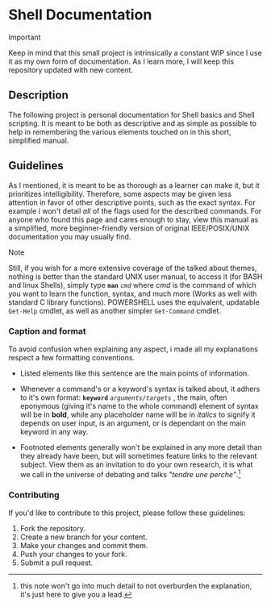 # Shell Documentation
> [!IMPORTANT]
> Keep in mind that this small project is intrinsically a constant WIP since I use it as my own form of documentation. As I learn more, I will keep this repository updated with new content.

## Description
The following project is personal documentation for Shell basics and Shell scripting. It is meant to be both as descriptive and as simple as possible to help in remembering the various elements touched on in this short, simplified manual.

## Guidelines
As I mentioned, it is meant to be as thorough as a learner can make it, but it prioritizes intelligibility. Therefore, some aspects may be given less attention in favor of other descriptive points, such as the exact syntax. For example i won't detail *all* of the flags used for the described commands. For anyone who found this page and cares enough to stay, view this manual as a simplified, more beginner-friendly version of original IEEE/POSIX/UNIX documentation you may usually find.
> [!NOTE]
> Still, if you wish for a more extensive coverage of the talked about themes, nothing is better than the standard UNIX user manual, to access it (for BASH and linux Shells), simply type **`man`** *`cmd`* where *cmd* is the command of which you want to learn the function, syntax, and much more (Works as well with standard C library functions). POWERSHELL uses the equivalent, updatable `Get-Help` cmdlet, as well as another simpler `Get-Command` cmdlet.

### Caption and format
To avoid confusion when explaining any aspect, i made all my explanations respect a few formatting conventions.

- Listed elements like this sentence are the main points of information.
  
- Whenever a command's or a keyword's syntax is talked about, it adhers to it's own format:
**`keyword`** *`arguments/targets`* , the main, often eponymous (giving it's name to the whole command) element of syntax will be in **bold**, while any placeholder name will be in *italics* to signify it depends on user input, is an argument, or is dependant on the main keyword in any way.

- Footnoted elements generally won't be explained in any more detail than they already have been, but will sometimes feature links to the relevant subject. View them as an invitation to do your own research, it is what we call in the universe of debating and talks *"tendre une perche"*.[^1]

[^1]: this note won't go into much detail to not overburden the explanation, it's just here to give you a lead.

### Contributing
If you'd like to contribute to this project, please follow these guidelines:

1. Fork the repository.
2. Create a new branch for your content.
3. Make your changes and commit them.
4. Push your changes to your fork.
5. Submit a pull request.
